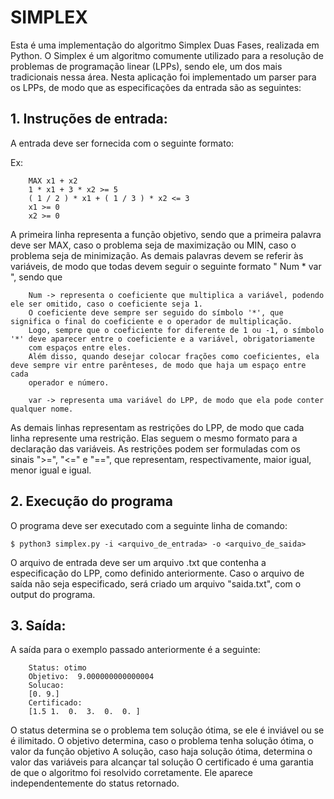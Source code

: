 # SIMPLEX

Esta é uma implementação do algoritmo Simplex Duas Fases, realizada em Python. O Simplex é um algoritmo comumente utilizado para a resolução
de problemas de programação linear (LPPs), sendo ele, um dos mais tradicionais nessa área.
Nesta aplicação foi implementado um parser para os LPPs, de modo que as especificações da entrada são as seguintes: 


## 1. Instruções de entrada:

A entrada deve ser fornecida com o seguinte formato:

Ex:

        MAX x1 + x2
        1 * x1 + 3 * x2 >= 5
        ( 1 / 2 ) * x1 + ( 1 / 3 ) * x2 <= 3
        x1 >= 0
        x2 >= 0

A primeira linha representa a função objetivo, sendo que a primeira palavra deve ser MAX, caso o problema seja de
maximização ou MIN, caso o problema seja de minimização. As demais palavras devem se referir às variáveis, de modo
que todas devem seguir o seguinte formato " Num * var ", sendo que 
        
        Num -> representa o coeficiente que multiplica a variável, podendo ele ser omitido, caso o coeficiente seja 1.
        O coeficiente deve sempre ser seguido do símbolo '*', que significa o final do coeficiente e o operador de multiplicação.
        Logo, sempre que o coeficiente for diferente de 1 ou -1, o símbolo '*' deve aparecer entre o coeficiente e a variável, obrigatoriamente
        com espaços entre eles.
        Além disso, quando desejar colocar frações como coeficientes, ela deve sempre vir entre parênteses, de modo que haja um espaço entre cada 
        operador e número.

        var -> representa uma variável do LPP, de modo que ela pode conter qualquer nome.

As demais linhas representam as restrições do LPP, de modo que cada linha represente uma restrição. Elas seguem o 
mesmo formato para a declaração das variáveis. As restrições podem ser formuladas com os sinais ">=", "<=" e "==", que representam,
respectivamente, maior igual, menor igual e igual.

## 2. Execução do programa

O programa deve ser executado com a seguinte linha de comando:

``` $ python3 simplex.py -i <arquivo_de_entrada> -o <arquivo_de_saida> ```


O arquivo de entrada deve ser um arquivo .txt que contenha a especificação do LPP, como definido anteriormente.
Caso o arquivo de saída não seja especificado, será criado um arquivo "saida.txt", com o output do programa.


## 3. Saída:

A saída para o exemplo passado anteriormente é a seguinte: 

        Status: otimo
        Objetivo:  9.000000000000004
        Solucao:
        [0. 9.]
        Certificado:
        [1.5 1.  0.  3.  0.  0. ]

O status determina se o problema tem solução ótima, se ele é inviável ou se é ilimitado.
O objetivo determina, caso o problema tenha solução ótima, o valor da função objetivo
A solução, caso haja solução ótima, determina o valor das variáveis para alcançar tal solução
O certificado é uma garantia de que o algoritmo foi resolvido corretamente. Ele aparece independentemente
do status retornado.


